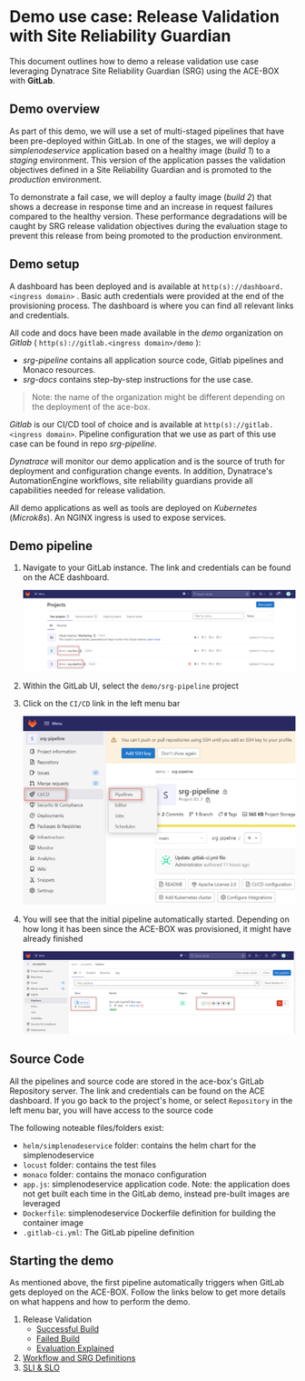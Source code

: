 # Demo use case: Release Validation with Site Reliability Guardian
This document outlines how to demo a release validation use case leveraging Dynatrace Site Reliability Guardian (SRG) using the ACE-BOX with **GitLab**.

## Demo overview
As part of this demo, we will use a set of multi-staged pipelines that have been pre-deployed within GitLab. In one of the stages, we will deploy a *simplenodeservice* application based on a healthy image (*build 1*) to a *staging* environment. This version of the application passes the validation objectives defined in a Site Reliability Guardian and is promoted to the *production* environment. 

To demonstrate a fail case, we will deploy a faulty image (*build 2*) that shows a decrease in response time and an increase in request failures compared to the healthy version. These performance degradations will be caught by SRG release validation objectives during the evaluation stage to prevent this release from being promoted to the production environment.

## Demo setup
A dashboard has been deployed and is available at `http(s)://dashboard.<ingress domain>` . Basic auth credentials were provided at the end of the provisioning process. The dashboard is where you can find all relevant links and credentials.

All code and docs have been made available in the *demo* organization on *Gitlab* ( `http(s)://gitlab.<ingress domain>/demo` ):

- *srg-pipeline* contains all application source code, Gitlab pipelines and Monaco resources.
- *srg-docs* contains step-by-step instructions for the use case.

>Note: the name of the organization might be different depending on the deployment of the ace-box.

*Gitlab* is our CI/CD tool of choice and is available at `http(s)://gitlab.<ingress domain>`. Pipeline configuration that we use as part of this use case can be found in repo *srg-pipeline*.

*Dynatrace* will monitor our demo application and is the source of truth for deployment and configuration change events. In addition, Dynatrace's AutomationEngine workflows, site reliability guardians provide all capabilities needed for release validation.

All demo applications as well as tools are deployed on *Kubernetes* (*Microk8s*). An NGINX ingress is used to expose services.

## Demo pipeline
1. Navigate to your GitLab instance. The link and credentials can be found on the ACE dashboard.
   
     ![gitlab-home](assets_home/gitlab_home.png)
2.  Within the GitLab UI, select the `demo/srg-pipeline` project
3. Click on the `CI/CD` link in the left menu bar
   
    ![gitlab-repo](assets_home/gitlab_home_pipeline_select.png)
4. You will see that the initial pipeline automatically started. Depending on how long it has been since the ACE-BOX was provisioned, it might have already finished
 
    ![gitlab-cicd](assets_home/gitlab_home_cicd.png)


## Source Code
All the pipelines and source code are stored in the ace-box's GitLab Repository server. The link and credentials can be found on the ACE dashboard. If you go back to the project's home, or select `Repository` in the left menu bar, you will have access to the source code

The following noteable files/folders exist:
- `helm/simplenodeservice` folder: contains the helm chart for the simplenodeservice
- `locust` folder: contains the test files
- `monaco` folder: contains the monaco configuration
- `app.js`: simplenodeservice application code. Note: the application does not get built each time in the GitLab demo, instead pre-built images are leveraged
- `Dockerfile`: simplenodeservice Dockerfile definition for building the container image
- `.gitlab-ci.yml`: The GitLab pipeline definition

## Starting the demo
As mentioned above, the first pipeline automatically triggers when GitLab gets deployed on the ACE-BOX. Follow the links below to get more details on what happens and how to perform the demo.

1. Release Validation
   - [Successful Build](Release_Validation/03_01_Successful_Build.md)
   - [Failed Build](Release_Validation/03_02_Failed_Build.md)
   - [Evaluation Explained](Release_Validation/03_03_Evaluation_Explained.md)
2. [Workflow and SRG Definitions](Workflow_SRG/README.md)
3. [SLI & SLO](SLI_SLO/README.md)
